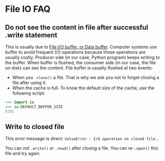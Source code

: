 # File IO FAQ

## Do not see the content in file after successful .write statement

This is usually due to [File I/O buffer, or Data buffer](https://en.wikipedia.org/wiki/Data_buffer). Computer systems use buffer to avoid frequent I/O operations because those operations are usually costly. Producer side (in our case, Python program) keeps writing to the buffer. When buffer is flushed, the consumer side (in our case, the file on disk) can see the content. File buffer is usually flushed at two events:

- When you `.close()` a file. That is why we ask you not to forget closing a file after using it.
- When the cache is full. To know the default size of the cache, use the following script:

```python
>>> import io
>>> io.DEFAULT_BUFFER_SIZE
8192
```

## Write to closed file

This error message is direct: `ValueError : I/O operation on closed file.`.

You can not `.write()` or `.read()` after closing a file. You can re-`.open()` this file and try again.